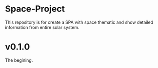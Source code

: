 # Space-Project
This repository is for create a SPA with space thematic and show detailed information from entire solar system.

# v0.1.0

The begining.